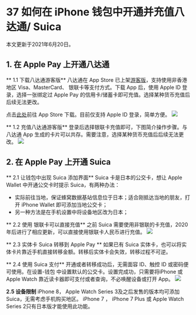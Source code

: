 # 37  如何在 iPhone 钱包中开通并充值八达通/ Suica


本文更新于2021年6月20日。
<!-- more -->

## 1. 在 Apple Pay 上开通八达通

** 1.1 下载八达通游客版**
八达通在 App Store 已上架[游客版](https://apps.apple.com/hk/app/octopus-for-tourists/id1505492952?l=en)，支持使用非香港地区 Visa、MasterCard、 银联卡等支付方式。下载 App 后，使用 Apple ID 登录，选择一张绑定过 Apple Pay 的信用卡/储蓄卡即可充值。选择某种货币充值后后续无法更改。

点击[此处](https://apps.apple.com/hk/app/octopus-for-tourists/id1505492952?l=en)前往 App Store 下载。目前仅支持 Apple ID 登录，简单方便。
![](https://cdn.shuziyimin.org/blog-56-06.png)

** 1.2 充值八达通游客版**
登录后选择银联卡充值即可，下图简介操作步骤。与八达通 App 生成的卡片可以共存。需要注意，选择某种货币充值后后续无法更改。
![](https://cdn.shuziyimin.org/blog-56-07.png)


## 2. 在 Apple Pay 上开通 Suica

** 2.1 让钱包中出现 Suica 添加界面**
Suica 卡是日本的公交卡，想让 Apple Wallet 中开通公交卡时提示 Suica，有两种办法：
- 实际前往当地，保证蜂窝数据基站信息位于日本；适合刚抵达当地的朋友，打开 iPhone Wallet 即可添加当地公交卡；
- 另一种方法是在手机设置中将设备地区改为日本；

** 2.2 使用 银联卡可以直接充值**
之前 Suica 需要使用非银联的卡充值，2020年后进行了相应更新，可以直接使用银联卡人民币进行充值。
![](https://cdn.shuziyimin.org/blog-56-02.png)
  
** 2.3 实体卡 Suica 转移到 Apple Pay **
如果已有 Suica 实体卡，也可以将实体卡片靠近手机直接转移金额。转移后实体卡会失效，转移过程不可逆。

** 2.4 使用 Suica 支付**
开通或者转移成功后，无需面容 ID、触控 ID 或密码便可使用。在设置-钱包 中设置默认的公交卡。设置完成功，只需要将iPhone 或 Apple Watch 靠近读卡器即可支付或者查询，不必唤醒设备或打开 App。 
![](https://cdn.shuziyimin.org/blog-56-05.png)

**2.5 设备限制**
iPhone 8， Apple Watch Series 3及之后发售的版本均可添加 Suica，无需考虑手机购买地区。 iPhone 7 ， iPhone 7 Plus 或 Apple Watch Series 2只有日本版才能使用此功能。